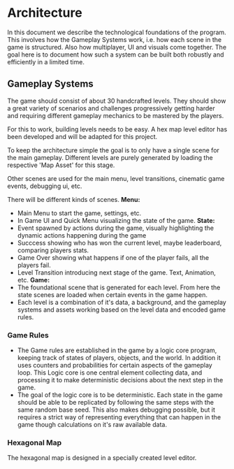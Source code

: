 # Architecture
In this document we describe the technological foundations of the program.
This involves how the Gameplay Systems work, i.e. how each scene in the game is structured. Also how multiplayer, UI and visuals come together.
The goal here is to document how such a system can be built both robustly and efficiently in a limited time. 

## Gameplay Systems

The game should consist of about 30 handcrafted levels. 
They should show a great variety of scenarios and challenges progressively getting harder and requiring different gameplay mechanics to be mastered by the players.

For this to work, building levels needs to be easy. 
A hex map level editor has been developed and will be adapted for this project.

To keep the architecture simple the goal is to only have a single scene for the main gameplay. Different levels are purely generated by loading the respective 'Map Asset' for this stage. 

Other scenes are used for the main menu, level transitions, cinematic game events, debugging ui, etc. 

There will be different kinds of scenes. 
**Menu:** 
* Main Menu to start the game, settings, etc. 
* In Game UI and Quick Menu visualizing the state of the game.
**State:** 
* Event spawned by actions during the game, visually highlighting the dynamic actions happening during the game
* Succcess showing who has won the current level, maybe leaderboard, comparing players stats.
* Game Over showing what happens if one of the player fails, all the players fail.
* Level Transition introducing next stage of the game. Text, Animation, etc.
**Game:**
* The foundational scene that is generated for each level. From here the state scenes are loaded when certain events in the game happen.
* Each level is a combination of it's data, a background, and the gameplay systems and assets working based on the level data and encoded game rules. 

### Game Rules
* The Game rules are established in the game by a logic core program, keeping track of states of players, objects, and the world. In addition it uses counters and probabilities for certain aspects of the gameplay loop. 
This Logic core is one central element collecting data, and processing it to make deterministic decisions about the next step in the game. 
* The goal of the logic core is to be deterministic. Each state in the game should be able to be replicated by following the same steps with the same random base seed. This also makes debugging possible, but it requires a strict way of representing everything that can happen in the game though calculations on it's raw available data.

### Hexagonal Map
The hexagonal map is designed in a specially created level editor.




